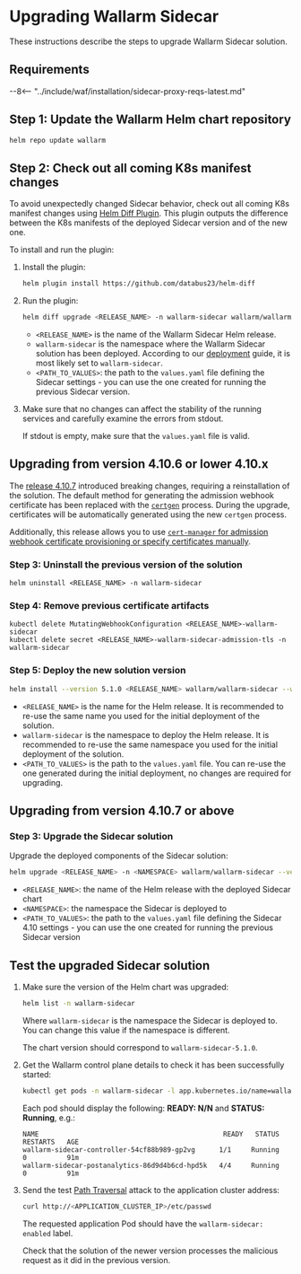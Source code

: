 [ip-lists-docs]: ../user-guides/ip-lists/overview.md
[api-spec-enforcement-docs]:        ../api-specification-enforcement/overview.md

# Upgrading Wallarm Sidecar

These instructions describe the steps to upgrade Wallarm Sidecar solution.

## Requirements

--8<-- "../include/waf/installation/sidecar-proxy-reqs-latest.md"

## Step 1: Update the Wallarm Helm chart repository

```bash
helm repo update wallarm
```

## Step 2: Check out all coming K8s manifest changes

To avoid unexpectedly changed Sidecar behavior, check out all coming K8s manifest changes using [Helm Diff Plugin](https://github.com/databus23/helm-diff). This plugin outputs the difference between the K8s manifests of the deployed Sidecar version and of the new one.

To install and run the plugin:

1. Install the plugin:

    ```bash
    helm plugin install https://github.com/databus23/helm-diff
    ```
2. Run the plugin:

    ```bash
    helm diff upgrade <RELEASE_NAME> -n wallarm-sidecar wallarm/wallarm-sidecar --version 5.1.0 -f <PATH_TO_VALUES>
    ```

    * `<RELEASE_NAME>` is the name of the Wallarm Sidecar Helm release.
    * `wallarm-sidecar` is the namespace where the Wallarm Sidecar solution has been deployed. According to our [deployment](../installation/kubernetes/sidecar-proxy/deployment.md) guide, it is most likely set to `wallarm-sidecar`.
    * `<PATH_TO_VALUES>`: the path to the `values.yaml` file defining the Sidecar settings - you can use the one created for running the previous Sidecar version.
3. Make sure that no changes can affect the stability of the running services and carefully examine the errors from stdout.

    If stdout is empty, make sure that the `values.yaml` file is valid.

## Upgrading from version 4.10.6 or lower 4.10.x

The [release 4.10.7](/4.10/updating-migrating/node-artifact-versions/#helm-chart-for-sidecar) introduced breaking changes, requiring a reinstallation of the solution. The default method for generating the admission webhook certificate has been replaced with the [`certgen`](https://github.com/kubernetes/ingress-nginx/tree/main/images/kube-webhook-certgen) process. During the upgrade, certificates will be automatically generated using the new `certgen` process.

Additionally, this release allows you to use [`cert-manager` for admission webhook certificate provisioning or specify certificates manually](../installation/kubernetes/sidecar-proxy/customization.md#certificates-for-the-admission-webhook).

### Step 3: Uninstall the previous version of the solution

```
helm uninstall <RELEASE_NAME> -n wallarm-sidecar
```

### Step 4: Remove previous certificate artifacts

```
kubectl delete MutatingWebhookConfiguration <RELEASE_NAME>-wallarm-sidecar
kubectl delete secret <RELEASE_NAME>-wallarm-sidecar-admission-tls -n wallarm-sidecar
```

### Step 5: Deploy the new solution version

``` bash
helm install --version 5.1.0 <RELEASE_NAME> wallarm/wallarm-sidecar --wait -n wallarm-sidecar -f <PATH_TO_VALUES>
```

* `<RELEASE_NAME>` is the name for the Helm release. It is recommended to re-use the same name you used for the initial deployment of the solution.
* `wallarm-sidecar` is the namespace to deploy the Helm release. It is recommended to re-use the same namespace you used for the initial deployment of the solution.
* `<PATH_TO_VALUES>` is the path to the `values.yaml` file. You can re-use the one generated during the initial deployment, no changes are required for upgrading.

## Upgrading from version 4.10.7 or above

### Step 3: Upgrade the Sidecar solution

Upgrade the deployed components of the Sidecar solution:

``` bash
helm upgrade <RELEASE_NAME> -n <NAMESPACE> wallarm/wallarm-sidecar --version 5.1.0 -f <PATH_TO_VALUES>
```

* `<RELEASE_NAME>`: the name of the Helm release with the deployed Sidecar chart
* `<NAMESPACE>`: the namespace the Sidecar is deployed to
* `<PATH_TO_VALUES>`: the path to the `values.yaml` file defining the Sidecar 4.10 settings - you can use the one created for running the previous Sidecar version

## Test the upgraded Sidecar solution

1. Make sure the version of the Helm chart was upgraded:

    ```bash
    helm list -n wallarm-sidecar
    ```

    Where `wallarm-sidecar` is the namespace the Sidecar is deployed to. You can change this value if the namespace is different.

    The chart version should correspond to `wallarm-sidecar-5.1.0`.
1. Get the Wallarm control plane details to check it has been successfully started:

    ```bash
    kubectl get pods -n wallarm-sidecar -l app.kubernetes.io/name=wallarm-sidecar
    ```

    Each pod should display the following: **READY: N/N** and **STATUS: Running**, e.g.:

    ```
    NAME                                              READY   STATUS    RESTARTS   AGE
    wallarm-sidecar-controller-54cf88b989-gp2vg      1/1     Running   0          91m
    wallarm-sidecar-postanalytics-86d9d4b6cd-hpd5k   4/4     Running   0          91m
    ```
1. Send the test [Path Traversal](../attacks-vulns-list.md#path-traversal) attack to the application cluster address:

    ```bash
    curl http://<APPLICATION_CLUSTER_IP>/etc/passwd
    ```

    The requested application Pod should have the `wallarm-sidecar: enabled` label.

    Check that the solution of the newer version processes the malicious request as it did in the previous version.
